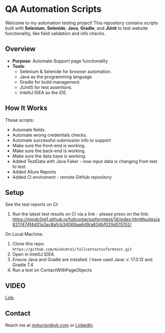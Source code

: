 # QA Automation Scripts
Welcome to my automation testing project! This repository contains scripts built with **Selenium**, **Selenide**, **Java**, **Gradle**, and **JUnit** to test website functionality, like field validation and info checks.

## Overview
- **Purpose**: Automate Support page functionality
- **Tools**: 
  - Selenium & Selenide for browser automation.
  - Java as the programming language.
  - Gradle for build management.
  - JUnit5 for test assertions.
  - IntelliJ IDEA as the IDE.
    
## How It Works
These scripts:
- Automate fields
- Automate wrong credentials checks.
- Automate successful submission info to support
- Make sure the front-end is working.
- Make sure the back-end is working.
- Make sure the data base is working.
- Added TestData with Java Faker - now input data is changing from test to test.
- Added Allure Reports
- Added CI enviroment - remote GitHub repository

## Setup
See the test reports on CI:

1. Run the latest test results on CI via a link - please press on the link: https://mindc0re1.github.io/fullcontactusformtest/14/index.html#suites/a8217474f4d01a3ac8a1cb34069aa6d9/a834bf029d515152/

On Local Machine:

1. Clone this repo: `https://github.com/mindc0re1/fullcontactusformtest.git`
2. Open in IntelliJ IDEA.
3. Ensure Java and Gradle are installed. I have used Java: v. 17.0.12 and Gradle 7.4
4. Run a test on ContactWithPageObjects

## VIDEO
[Link](https://drive.google.com/file/d/1GhIidj4zwSPaGDu83hESQzK8jYT_0yur/view?usp=sharing).

## Contact
Reach me at [mrkursin@vk.com](mailto:mrkursin@vk.com) or [LinkedIn](https://www.linkedin.com/in/roman-kursin-81343534b/).

